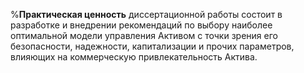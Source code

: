%**Практическая ценность** 
диссертационной работы состоит в разработке и внедрении рекомендаций по выбору наиболее оптимальной модели управления Активом с точки зрения его безопасности, надежности, капитализации и прочих параметров, влияющих на коммерческую привлекательность Актива.